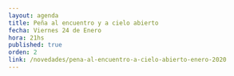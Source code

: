 ```yaml
---
layout: agenda
title: Peña al encuentro y a cielo abierto
fecha: Viernes 24 de Enero
hora: 21hs
published: true
orden: 2
link: /novedades/pena-al-encuentro-a-cielo-abierto-enero-2020
---
```

